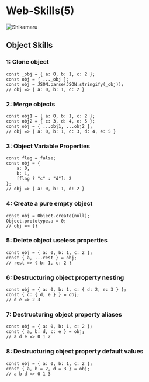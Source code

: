 # Web-Skills(5)
![Shikamaru](https://github.com/whitebird1016/Web-Skills-with-Shikmamaru/blob/main/1_HTGSqvOc52yfMwyLhCMjVA.jpeg)
<h2>Object Skills</h2>
<h3>1: Clone object</h3>

```
const _obj = { a: 0, b: 1, c: 2 };
const obj = { ..._obj };
const obj = JSON.parse(JSON.stringify(_obj));
// obj => { a: 0, b: 1, c: 2 }
```
<h3>2: Merge objects</h3>

```
const obj1 = { a: 0, b: 1, c: 2 };
const obj2 = { c: 3, d: 4, e: 5 };
const obj = { ...obj1, ...obj2 };
// obj => { a: 0, b: 1, c: 3, d: 4, e: 5 }
```
<h3>3: Object Variable Properties</h3>

```
const flag = false;
const obj = {
    a: 0,
    b: 1,
    [flag ? "c" : "d"]: 2
};
// obj => { a: 0, b: 1, d: 2 }
```
<h3>4: Create a pure empty object</h3>

```
const obj = Object.create(null);
Object.prototype.a = 0;
// obj => {}
```
<h3>5: Delete object useless properties</h3>

```
const obj = { a: 0, b: 1, c: 2 }; 
const { a, ...rest } = obj;
// rest => { b: 1, c: 2 }
```
<h3>6: Destructuring object property nesting</h3>

```
const obj = { a: 0, b: 1, c: { d: 2, e: 3 } };
const { c: { d, e } } = obj;
// d e => 2 3
```

<h3>7: Destructuring object property aliases</h3>

```
const obj = { a: 0, b: 1, c: 2 };
const { a, b: d, c: e } = obj;
// a d e => 0 1 2
```

<h3>8:  Destructuring object property default values</h3>

```
const obj = { a: 0, b: 1, c: 2 };
const { a, b = 2, d = 3 } = obj;
// a b d => 0 1 3
```

